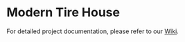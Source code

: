 # Modern Tire House

For detailed project documentation, please refer to our [Wiki](https://github.com/aarshps/modern-tire-house/wiki).